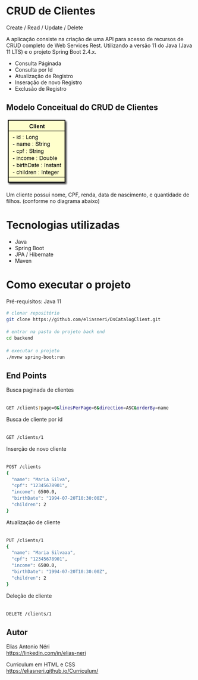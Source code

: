 # CRUD de Clientes
Create / Read / Update / Delete

A aplicação consiste na criação de uma API para acesso de recursos de CRUD completo de Web Services Rest.
Utilizando a versão 11 do Java (Java 11 LTS) e o projeto Spring Boot 2.4.x.

- Consulta Páginada
- Consulta por Id
- Atualização de Registro
- Inseração de novo Registro
- Exclusão de Registro

## Modelo Conceitual do CRUD de Clientes
![Modelo Conceitual](https://github.com/eliasneri/DsCatalogClient/blob/main/backEnd/assets/clientUML.png)

Um cliente possui nome, CPF, renda, data de nascimento, e quantidade de filhos. (conforme no diagrama abaixo)


# Tecnologias utilizadas
- Java
- Spring Boot
- JPA / Hibernate
- Maven

# Como executar o projeto
Pré-requisitos: Java 11

```bash
# clonar repositório
git clone https://github.com/eliasneri/DsCatalogClient.git

# entrar na pasta do projeto back end
cd backend

# executar o projeto
./mvnw spring-boot:run
```

## End Points
Busca paginada de clientes

```bash

GET /clients?page=0&linesPerPage=6&direction=ASC&orderBy=name

```

Busca de cliente por id
```bash

GET /clients/1

```

Inserção de novo cliente
```bash

POST /clients
{
  "name": "Maria Silva",
  "cpf": "12345678901",
  "income": 6500.0,
  "birthDate": "1994-07-20T10:30:00Z",
  "children": 2
}

```

Atualização de cliente
```bash

PUT /clients/1
{
  "name": "Maria Silvaaa",
  "cpf": "12345678901",
  "income": 6500.0,
  "birthDate": "1994-07-20T10:30:00Z",
  "children": 2
}

```

Deleção de cliente
```bash

DELETE /clients/1

```

## Autor

Elias Antonio Néri<br>
https://linkedin.com/in/elias-neri

Curriculum em HTML e CSS<br>
https://eliasneri.github.io/Curriculum/
